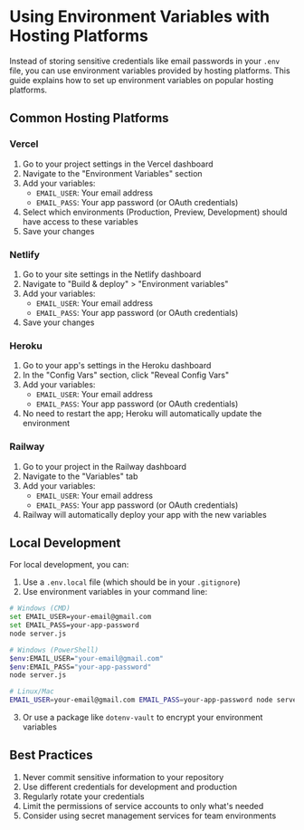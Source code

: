 # Using Environment Variables with Hosting Platforms

Instead of storing sensitive credentials like email passwords in your `.env` file, you can use environment variables provided by hosting platforms. This guide explains how to set up environment variables on popular hosting platforms.

## Common Hosting Platforms

### Vercel

1. Go to your project settings in the Vercel dashboard
2. Navigate to the "Environment Variables" section
3. Add your variables:
   - `EMAIL_USER`: Your email address
   - `EMAIL_PASS`: Your app password (or OAuth credentials)
4. Select which environments (Production, Preview, Development) should have access to these variables
5. Save your changes

### Netlify

1. Go to your site settings in the Netlify dashboard
2. Navigate to "Build & deploy" > "Environment variables"
3. Add your variables:
   - `EMAIL_USER`: Your email address
   - `EMAIL_PASS`: Your app password (or OAuth credentials)
4. Save your changes

### Heroku

1. Go to your app's settings in the Heroku dashboard
2. In the "Config Vars" section, click "Reveal Config Vars"
3. Add your variables:
   - `EMAIL_USER`: Your email address
   - `EMAIL_PASS`: Your app password (or OAuth credentials)
4. No need to restart the app; Heroku will automatically update the environment

### Railway

1. Go to your project in the Railway dashboard
2. Navigate to the "Variables" tab
3. Add your variables:
   - `EMAIL_USER`: Your email address
   - `EMAIL_PASS`: Your app password (or OAuth credentials)
4. Railway will automatically deploy your app with the new variables

## Local Development

For local development, you can:

1. Use a `.env.local` file (which should be in your `.gitignore`)
2. Use environment variables in your command line:

```bash
# Windows (CMD)
set EMAIL_USER=your-email@gmail.com
set EMAIL_PASS=your-app-password
node server.js

# Windows (PowerShell)
$env:EMAIL_USER="your-email@gmail.com"
$env:EMAIL_PASS="your-app-password"
node server.js

# Linux/Mac
EMAIL_USER=your-email@gmail.com EMAIL_PASS=your-app-password node server.js
```

3. Or use a package like `dotenv-vault` to encrypt your environment variables

## Best Practices

1. Never commit sensitive information to your repository
2. Use different credentials for development and production
3. Regularly rotate your credentials
4. Limit the permissions of service accounts to only what's needed
5. Consider using secret management services for team environments